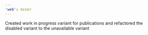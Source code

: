 ```yaml
---
'web': minor
---
```


Created work in progress variant for publications and refactored the disabled variant to the unavailable variant
